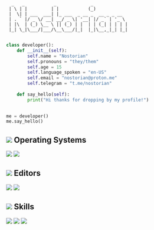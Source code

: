 ```
  _   _           _             _             
 | \ | |         | |           (_)            
 |  \| | ___  ___| |_ ___  _ __ _  __ _ _ __  
 | . ` |/ _ \/ __| __/ _ \| '__| |/ _` | '_ \ 
 | |\  | (_) \__ \ || (_) | |  | | (_| | | | |
 |_| \_|\___/|___/\__\___/|_|  |_|\__,_|_| |_|
                                              
```

```python
class developer():
    def __init__(self):
        self.name = "Nostorian"
        self.pronouns = "they/them"
        self.age = 15
        self.language_spoken = "en-US"
        self.email = "nostorian@proton.me"
        self.telegram = "t.me/nostorian"
       
    def say_hello(self):
        print("Hi thanks for dropping by my profile!")
        

me = developer()
me.say_hello()
```

## ![](https://cdn.discordapp.com/emojis/955063484796792872.webp?size=32&quality=lossless) Operating Systems

![](https://img.shields.io/badge/Ubuntu-E95420?style=for-the-badge&logo=ubuntu&logoColor=white)
![](https://img.shields.io/badge/Windows-0078D6?style=for-the-badge&logo=windows&logoColor=white)

## ![](https://cdn.discordapp.com/emojis/939564463550500874.webp?size=32&quality=lossless) Editors

![](https://img.shields.io/badge/Notepad++-90E59A.svg?style=for-the-badge&logo=notepad%2B%2B&logoColor=black)
![](https://img.shields.io/badge/Visual_Studio_Code-0078D4?style=for-the-badge&logo=visual%20studio%20code&logoColor=white)

## ![](https://cdn.discordapp.com/emojis/744344773229543495.webp?size=32&quality=lossless) Skills

![](https://img.shields.io/badge/HTML-239120?style=for-the-badge&logo=html5&logoColor=white)
![](https://img.shields.io/badge/PostgreSQL-316192?style=for-the-badge&logo=postgresql&logoColor=white)
![](https://img.shields.io/badge/Python-3776AB?style=for-the-badge&logo=python&logoColor=white)
